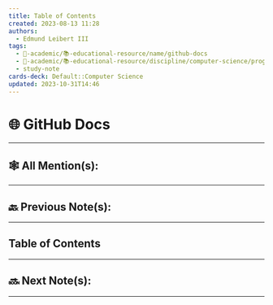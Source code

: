 ```yaml
---
title: Table of Contents
created: 2023-08-13 11:28
authors:
  - Edmund Leibert III
tags:
  - 🔴-academic/📚-educational-resource/name/github-docs
  - 🔴-academic/📚-educational-resource/discipline/computer-science/programming-language/javascript
  - study-note
cards-deck: Default::Computer Science
updated: 2023-10-31T14:46
---
```


# 🌐 GitHub Docs

---

## 🕸️ All Mention(s): 

---

## 🔙 Previous Note(s):

---

## Table of Contents

---

## 🔜 Next Note(s):

---



